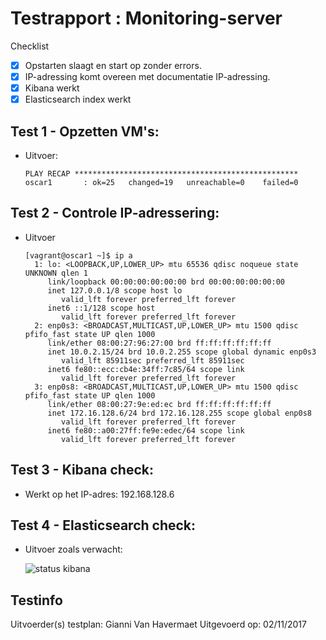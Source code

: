 # Testrapport : Monitoring-server

Checklist

- [x] Opstarten slaagt en start op zonder errors.
- [x] IP-adressing komt overeen met documentatie IP-adressing.
- [x] Kibana werkt
- [x] Elasticsearch index werkt

## Test 1 - Opzetten VM's:

- Uitvoer:
  ```
  PLAY RECAP **************************************************
  oscar1       : ok=25   changed=19   unreachable=0    failed=0  
  ```

 ## Test 2 - Controle IP-adressering:  

- Uitvoer

    ```
    [vagrant@oscar1 ~]$ ip a
      1: lo: <LOOPBACK,UP,LOWER_UP> mtu 65536 qdisc noqueue state UNKNOWN qlen 1
         link/loopback 00:00:00:00:00:00 brd 00:00:00:00:00:00
         inet 127.0.0.1/8 scope host lo
            valid_lft forever preferred_lft forever
         inet6 ::1/128 scope host
            valid_lft forever preferred_lft forever
      2: enp0s3: <BROADCAST,MULTICAST,UP,LOWER_UP> mtu 1500 qdisc pfifo_fast state UP qlen 1000
         link/ether 08:00:27:96:27:00 brd ff:ff:ff:ff:ff:ff
         inet 10.0.2.15/24 brd 10.0.2.255 scope global dynamic enp0s3
            valid_lft 85911sec preferred_lft 85911sec
         inet6 fe80::ecc:cb4e:34ff:7c85/64 scope link
            valid_lft forever preferred_lft forever
      3: enp0s8: <BROADCAST,MULTICAST,UP,LOWER_UP> mtu 1500 qdisc pfifo_fast state UP qlen 1000
         link/ether 08:00:27:9e:ed:ec brd ff:ff:ff:ff:ff:ff
         inet 172.16.128.6/24 brd 172.16.128.255 scope global enp0s8
            valid_lft forever preferred_lft forever
         inet6 fe80::a00:27ff:fe9e:edec/64 scope link
            valid_lft forever preferred_lft forever
    ```

## Test 3 - Kibana check:  

- Werkt op het IP-adres: 192.168.128.6

## Test 4 - Elasticsearch check:

- Uitvoer zoals verwacht:

  ![status kibana](https://i.imgur.com/pPgGUTB.png)

## Testinfo

Uitvoerder(s) testplan: Gianni Van Havermaet
Uitgevoerd op: 02/11/2017

